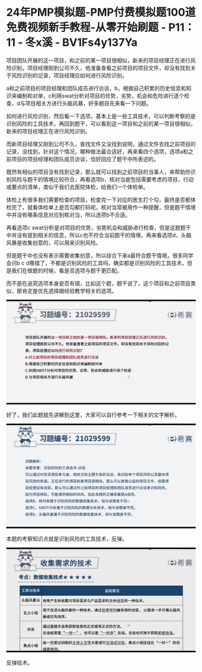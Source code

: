 # 24年PMP模拟题-PMP付费模拟题100道免费视频新手教程-从零开始刷题 - P11：11 - 冬x溪 - BV1Fs4y137Ya

项目团队开展的这一项目，和之前的某一项目很相似，新来的项目经理正在进行风险识别，项目经理刚到公司不久，他准备查看之前项目的项目文件，却没有找到关于风险识别的记录，项目经理应如何进行风险识别。

a和之前项目的项目经理和团队成员进行访谈，b，根据自己积累的历史信息和知识来编制和对单，c利用swat分析对项目的优势，劣势，机会和危险进行逐个检查，d与项目相关方进行头脑风暴，好多题目先来看一下问题。

如何进行风险识别，然后看一下选项，基本上是一些工具技术，可以判断考察的是识别风险的工具技术，再回到题干，可以看到这一项目和之前的某一项目很相似，新来的项目经理正在进行风险识别。

而新项目经理又刚到公司不久，查找文件又没找到说明，通过文件去找之前项目的记录，没找到，针对这个情况，哪种做法最合适好，再来看四个选项，选项a和之前项目的项目经理和团队成员访谈，恰好回应了题干中所表述的。

既然有相似的项目没有找到记录，那么就可以找到之前项目的当事人，来帮助你识别风险与题干的情境比较符合，再看选项b，核对当是包括需要考虑的项目，行动或要点的清单，类似于我们去医院体检，给我们一个体检单。

体检上有很多我们需要检查的项目，检查完一下对应的医生打个勾，最终是否都体检完了，就看体检单上是否勾都打码呢，核对当常被用作一种提醒，但是题干情境中并没有哪条信息对应到核对当，所以选项b不合适。

再看选项c swat分析是对项目的优势，劣势机会和威胁进行检查，但是这题题干中并没有提到相关的信息，所以c也不符合当前题干的情境，再来看选项d，头脑风暴是收集创意的，可以用来识别风险。

但是题干中也没有表示需要收集创意，所以综合下来a最符合题干情境，很多同学会问b c d哪错了，不都是识别风险的工具吗，确实都是识别风险的工具技术，但是我们在做题的时候，看是否选项与题干更匹配。

而不是在追究选项本身是否有错，比如这个题，题干说了，这个项目和之前项目类似，那肯定是优先选择跟经验教学相关的选项。



![](img/8c4bfd4e21428c6b0b2b6be80c710648_1.png)

好了，我们此题就先讲解到这里，大家可以自行参考一下相关的文字解析。

![](img/8c4bfd4e21428c6b0b2b6be80c710648_3.png)

本题的考察知识点就是识别风险的工具技术，反弹。

![](img/8c4bfd4e21428c6b0b2b6be80c710648_5.png)

反弹技术。